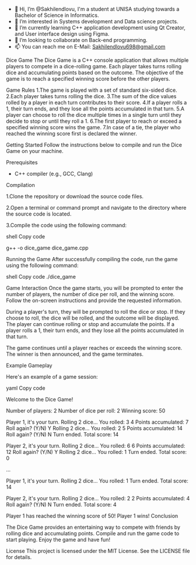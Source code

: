 - 👋 Hi, I’m @Sakhilendlovu, I'm a student at UNISA studying towards a Bachelor of Science in Informatics.
- 👀 I’m interested in Systems development and Data science projects.
- 🌱 I’m currently learning C++ application development using Qt Creator, and User interface design using Figma.
- 💞️ I’m looking to collaborate on Back-end programming. 
- 📫 You can reach me on E-Mail: Sakhilendlovu698@gmail.com

Dice Game
The Dice Game is a C++ console application that allows multiple players to compete in a dice-rolling game. Each player takes turns rolling dice and 
accumulating points based on the outcome. The objective of the game is to reach a specified winning score before the other players.

Game Rules
1.The game is played with a set of standard six-sided dice.
2.Each player takes turns rolling the dice.
3.The sum of the dice values rolled by a player in each turn contributes to their score.
4.If a player rolls a 1, their turn ends, and they lose all the points accumulated in that turn.
5.A player can choose to roll the dice multiple times in a single turn until they decide to stop or until they roll a 1.
6.The first player to reach or exceed a specified winning score wins the game.
7.In case of a tie, the player who reached the winning score first is declared the winner.

Getting Started
Follow the instructions below to compile and run the Dice Game on your machine.

Prerequisites

* C++ compiler (e.g., GCC, Clang)

Compilation

1.Clone the repository or download the source code files.

2.Open a terminal or command prompt and navigate to the directory where the source code is located.

3.Compile the code using the following command:

shell                  Copy code

g++ -o dice_game dice_game.cpp


Running the Game
After successfully compiling the code, run the game using the following command:

shell                   Copy code
./dice_game

Game Interaction
Once the game starts, you will be prompted to enter the number of players, the number of dice per roll, and the winning score. 
Follow the on-screen instructions and provide the requested information.

During a player's turn, they will be prompted to roll the dice or stop. If they choose to roll, the dice will be rolled, and the outcome will be displayed. 
The player can continue rolling or stop and accumulate the points. If a player rolls a 1, their turn ends, and they lose all the points accumulated in that 
turn.

The game continues until a player reaches or exceeds the winning score. The winner is then announced, and the game terminates.

Example Gameplay

Here's an example of a game session:

yaml                   Copy code

Welcome to the Dice Game!

Number of players: 2
Number of dice per roll: 2
Winning score: 50

Player 1, it's your turn.
Rolling 2 dice...
You rolled: 3 4
Points accumulated: 7
Roll again? (Y/N) Y
Rolling 2 dice...
You rolled: 2 5
Points accumulated: 14
Roll again? (Y/N) N
Turn ended. Total score: 14

Player 2, it's your turn.
Rolling 2 dice...
You rolled: 6 6
Points accumulated: 12
Roll again? (Y/N) Y
Rolling 2 dice...
You rolled: 1
Turn ended. Total score: 0

...

Player 1, it's your turn.
Rolling 2 dice...
You rolled: 1
Turn ended. Total score: 14

Player 2, it's your turn.
Rolling 2 dice...
You rolled: 2 2
Points accumulated: 4
Roll again? (Y/N) N
Turn ended. Total score: 4

Player 1 has reached the winning score of 50! Player 1 wins!
Conclusion

The Dice Game provides an entertaining way to compete with friends by rolling dice and accumulating points. Compile and run the game code to start playing. 
Enjoy the game and have fun!

License
This project is licensed under the MIT License. See the LICENSE file for details.


<!---
Sakhilendlovu/Sakhilendlovu is a ✨ special ✨ repository because its `README.md` (this file) appears on your GitHub profile.
You can click the Preview link to take a look at your changes.
--->
